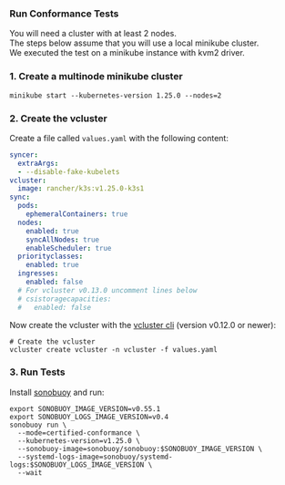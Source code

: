 ### Run Conformance Tests

You will need a cluster with at least 2 nodes.  
The steps below assume that you will use a local minikube cluster.  
We executed the test on a minikube instance with kvm2 driver.


### 1. Create a multinode minikube cluster

```
minikube start --kubernetes-version 1.25.0 --nodes=2
```

### 2. Create the vcluster

Create a file called `values.yaml` with the following content:
```yaml
syncer:
  extraArgs:
  - --disable-fake-kubelets
vcluster:
  image: rancher/k3s:v1.25.0-k3s1
sync:
  pods:
    ephemeralContainers: true
  nodes:
    enabled: true
    syncAllNodes: true
    enableScheduler: true
  priorityclasses:
    enabled: true
  ingresses:
    enabled: false
  # For vcluster v0.13.0 uncomment lines below
  # csistoragecapacities:
  #   enabled: false
```

Now create the vcluster with the [vcluster cli](https://github.com/loft-sh/vcluster/releases) (version v0.12.0 or newer):
```
# Create the vcluster
vcluster create vcluster -n vcluster -f values.yaml
```

### 3. Run Tests

Install [sonobuoy](https://github.com/vmware-tanzu/sonobuoy) and run:
```
export SONOBUOY_IMAGE_VERSION=v0.55.1
export SONOBUOY_LOGS_IMAGE_VERSION=v0.4
sonobuoy run \
  --mode=certified-conformance \
  --kubernetes-version=v1.25.0 \
  --sonobuoy-image=sonobuoy/sonobuoy:$SONOBUOY_IMAGE_VERSION \
  --systemd-logs-image=sonobuoy/systemd-logs:$SONOBUOY_LOGS_IMAGE_VERSION \
  --wait
```

